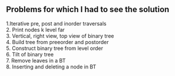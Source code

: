 ## Problems for which I had to see the solution 

1.Iterative pre, post and inorder traversals<br/>
2. Print nodes k level far<br/>
3. Vertical, right view, top view of binary tree<br/>
4. Build tree from preeorder and postorder<br/>
5. Construct binary tree from level order<br/>
6. Tilt of binary tree<br/>
7. Remove leaves in a BT <br/>
8. Inserting and deleting a node in BT


